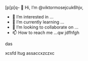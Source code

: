 [p[p[q- 👋 Hi, I’m @viktormosejcuk6hjv,
- 👀 I’m interested in ...
- 🌱 I’m currently learning ...
- 💞️ I’m looking to collaborate on ...
- 📫 How to reach me ...qw
jdfhfgh
<!---
viktormosejcuk6/viktormosejcuk6 is a ✨ special ✨ repository because its `README.md` (this file) appears on your GitHub profile.
You can clinm,ck the Preview link to take a look at your changes.
--->das
xcsfd
ltug
assaccxzczxc
